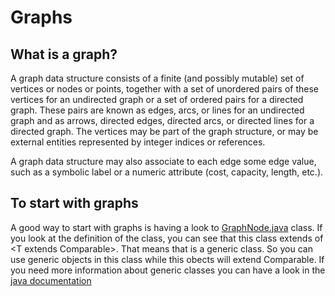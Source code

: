 # Graphs

## What is a graph?
A graph data structure consists of a finite (and possibly mutable) set of vertices or nodes or points, together with a set of unordered pairs of these vertices for an undirected graph or a set of ordered pairs for a directed graph. These pairs are known as edges, arcs, or lines for an undirected graph and as arrows, directed edges, directed arcs, or directed lines for a directed graph. The vertices may be part of the graph structure, or may be external entities represented by integer indices or references.

A graph data structure may also associate to each edge some edge value, such as a symbolic label or a numeric attribute (cost, capacity, length, etc.).

## To start with graphs
A good way to start with graphs is having a look to [GraphNode.java](https://github.com/thewilly/java-algorithms-club/blob/master/Graph/GraphNode) class.
If you look at the definition of the class, you can see that this class extends of <T extends Comparable<T>>. That means that is a generic class. So you can use generic objects in this class while this obects will extend Comparable. If you need more information about generic classes you can have a look in the [java documentation](https://docs.oracle.com/javase/tutorial/java/generics/types.html)
